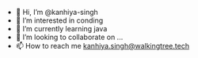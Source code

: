 - 👋 Hi, I’m @kanhiya-singh
- 👀 I’m interested in conding
- 🌱 I’m currently learning java
- 💞️ I’m looking to collaborate on ...
- 📫 How to reach me kanhiya.singh@walkingtree.tech

<!---
kanhiya-singh/kanhiya-singh is a ✨ special ✨ repository because its `README.md` (this file) appears on your GitHub profile.
You can click the Preview link to take a look at your changes.
--->
